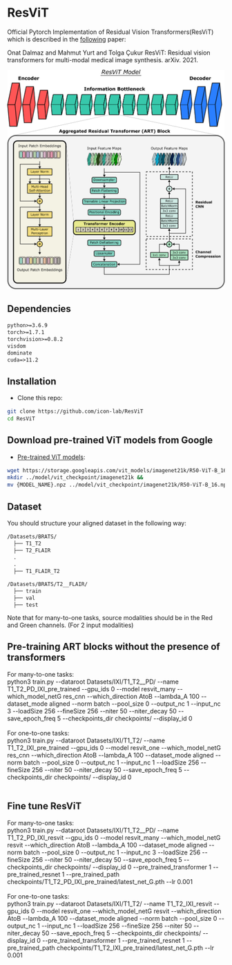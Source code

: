 # ResViT
Official Pytorch Implementation of Residual Vision Transformers(ResViT) which is described in the [following](https://arxiv.org/abs/2106.16031) paper:

Onat Dalmaz and Mahmut Yurt and Tolga Çukur ResViT: Residual vision transformers for multi-modal medical image synthesis. arXiv. 2021.

<img src="main_fig.png" width="600px"/>

## Dependencies

```
python>=3.6.9
torch>=1.7.1
torchvision>=0.8.2
visdom
dominate
cuda=>11.2
```
## Installation
- Clone this repo:
```bash
git clone https://github.com/icon-lab/ResViT
cd ResViT
```

## Download pre-trained ViT models from Google
* [Pre-trained ViT models](https://console.cloud.google.com/storage/vit_models/):
```bash
wget https://storage.googleapis.com/vit_models/imagenet21k/R50-ViT-B_16.npz &&
mkdir ../model/vit_checkpoint/imagenet21k &&
mv {MODEL_NAME}.npz ../model/vit_checkpoint/imagenet21k/R50-ViT-B_16.npz
```

## Dataset
You should structure your aligned dataset in the following way:
```
/Datasets/BRATS/
  ├── T1_T2
  ├── T2_FLAIR
  .
  .
  ├── T1_FLAIR_T2   
```
```
/Datasets/BRATS/T2__FLAIR/
  ├── train
  ├── val  
  ├── test   
```
Note that for many-to-one tasks, source modalities should be in the Red and Green channels. (For 2 input modalities)

## Pre-training ART blocks without the presence of transformers
For many-to-one tasks: <br />
python3 train.py --dataroot Datasets/IXI/T1_T2__PD/ --name T1_T2_PD_IXI_pre_trained --gpu_ids 0 --model resvit_many --which_model_netG res_cnn --which_direction AtoB --lambda_A 100 --dataset_mode aligned --norm batch --pool_size 0 --output_nc 1 --input_nc 3 --loadSize 256 --fineSize 256 --niter 50 --niter_decay 50 --save_epoch_freq 5 --checkpoints_dir checkpoints/ --display_id 0
<br />
<br />
For one-to-one tasks: <br />
python3 train.py --dataroot Datasets/IXI/T1_T2/ --name T1_T2_IXI_pre_trained --gpu_ids 0 --model resvit_one --which_model_netG res_cnn --which_direction AtoB --lambda_A 100 --dataset_mode aligned --norm batch --pool_size 0 --output_nc 1 --input_nc 1 --loadSize 256 --fineSize 256 --niter 50 --niter_decay 50 --save_epoch_freq 5 --checkpoints_dir checkpoints/ --display_id 0
<br />
<br />
## Fine tune ResViT
For many-to-one tasks: <br />
python3 train.py --dataroot Datasets/IXI/T1_T2__PD/ --name T1_T2_PD_IXI_resvit --gpu_ids 0 --model resvit_many --which_model_netG resvit --which_direction AtoB --lambda_A 100 --dataset_mode aligned --norm batch --pool_size 0 --output_nc 1 --input_nc 3 --loadSize 256 --fineSize 256 --niter 50 --niter_decay 50 --save_epoch_freq 5 --checkpoints_dir checkpoints/ --display_id 0 --pre_trained_transformer 1 --pre_trained_resnet 1 --pre_trained_path checkpoints/T1_T2_PD_IXI_pre_trained/latest_net_G.pth --lr 0.001
<br />
<br />
For one-to-one tasks: <br />
python3 train.py --dataroot Datasets/IXI/T1_T2/ --name T1_T2_IXI_resvit --gpu_ids 0 --model resvit_one --which_model_netG resvit --which_direction AtoB --lambda_A 100 --dataset_mode aligned --norm batch --pool_size 0 --output_nc 1 --input_nc 1 --loadSize 256 --fineSize 256 --niter 50 --niter_decay 50 --save_epoch_freq 5 --checkpoints_dir checkpoints/ --display_id 0 --pre_trained_transformer 1 --pre_trained_resnet 1 --pre_trained_path checkpoints/T1_T2_IXI_pre_trained/latest_net_G.pth --lr 0.001
<br />
<br />
